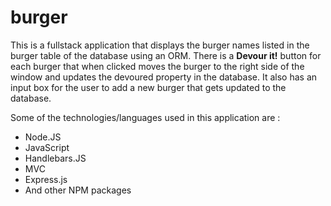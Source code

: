 # burger

This is a fullstack application that displays the burger names listed in the burger table of the database using an ORM. There is a __Devour it!__ button for each burger that when clicked moves the burger to the right side of the window and updates the devoured property in the database. It also has an input box for the user to add a new burger that gets updated to the database. 

Some of the technologies/languages used in this application are :
* Node.JS
* JavaScript
* Handlebars.JS
* MVC
* Express.js
* And other NPM packages